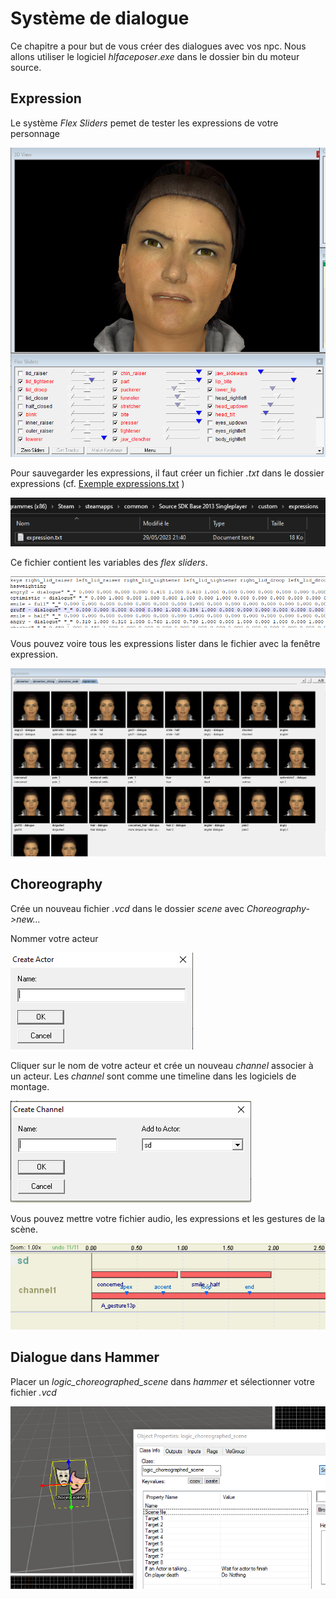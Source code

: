 # Système de dialogue

Ce chapitre a pour but de vous créer des dialogues avec vos npc. Nous allons utiliser le logiciel *hlfaceposer*.*exe* dans le dossier bin du moteur source.

## Expression

Le système *Flex Sliders* pemet de tester les expressions de votre personnage

![](img/image87.png)

Pour sauvegarder les expressions, il faut créer un fichier *.txt* dans le dossier expressions (cf. [Exemple expressions.txt](ressource/expressions.txt) )

![](img/image88.png)

Ce fichier contient les variables des *flex sliders*.

![](img/image89.png)


Vous pouvez voire tous les expressions lister dans le fichier avec la fenêtre expression.

![](img/image90.png)

## Choreography

Crée un nouveau fichier *.vcd* dans le dossier *scene* avec *Choreography->new...*

Nommer votre acteur

![](img/image91.png)

Cliquer sur le nom de votre acteur et crée un nouveau *channel* associer à un acteur. Les *channel* sont comme une timeline dans les logiciels de montage.

![](img/image92.png)

Vous pouvez mettre votre fichier audio, les expressions et les gestures de la scène.

![](img/image93.png)

## Dialogue dans Hammer

Placer un *logic_choreographed_scene* dans *hammer* et sélectionner votre fichier *.vcd*

![](img/image94.png)

<div style="page-break-after: always"></div>
